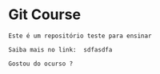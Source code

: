  # Git Course

	Este é um repositório teste para ensinar
	
	Saiba mais no link:  sdfasdfa	
	
	Gostou do ocurso ?
